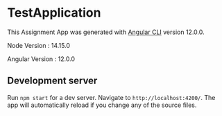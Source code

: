 # TestApplication

This Assignment App was generated with [Angular CLI](https://github.com/angular/angular-cli) version 12.0.0.

Node Version : 14.15.0

Angular Version : 12.0.0

## Development server

Run `npm start` for a dev server. Navigate to `http://localhost:4200/`. The app will automatically reload if you change any of the source files.
